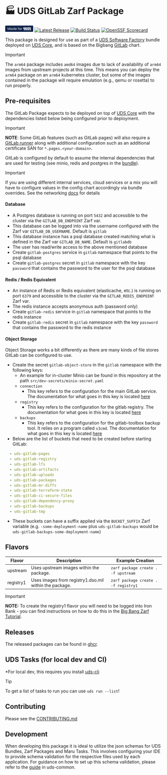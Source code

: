 # 🏭 UDS GitLab Zarf Package

[<img alt="Made for UDS" src="./.images/made-for-uds.svg" height="20px"/>](https://github.com/defenseunicorns/uds-core)
[![Latest Release](https://img.shields.io/github/v/release/defenseunicorns/uds-package-gitlab)](https://github.com/defenseunicorns/uds-package-gitlab/releases)
[![Build Status](https://img.shields.io/github/actions/workflow/status/defenseunicorns/uds-package-gitlab/tag-and-release.yaml)](https://github.com/defenseunicorns/uds-package-gitlab/actions/workflows/tag-and-release.yaml)
[![OpenSSF Scorecard](https://api.securityscorecards.dev/projects/github.com/defenseunicorns/uds-package-gitlab/badge)](https://api.securityscorecards.dev/projects/github.com/defenseunicorns/uds-package-gitlab)

This package is designed for use as part of a [UDS Software Factory](https://github.com/defenseunicorns/uds-software-factory) bundle deployed on [UDS Core](https://github.com/defenseunicorns/uds-core), and is based on the Bigbang [GitLab](https://repo1.dso.mil/big-bang/product/packages/gitlab) chart.

> [!IMPORTANT]  
> The `arm64` package includes `amd64` images due to lack of availability of `arm64` images from upstream projects at this time. This means you can deploy the `arm64` package on an `arm64` kubernetes cluster, but some of the images contained in the package will require emulation (e.g., qemu or rosetta) to run properly.

## Pre-requisites

The GitLab Package expects to be deployed on top of [UDS Core](https://github.com/defenseunicorns/uds-core) with the dependencies listed below being configured prior to deployment.

> [!IMPORTANT]
> **NOTE**: Some GitLab features (such as GitLab pages) will also require a [GitLab runner](https://github.com/defenseunicorns/uds-package-gitlab-runner) along with additional configuration such as an additional certificate SAN for `*.pages.<your-domain>`.

GitLab is configured by default to assume the internal dependencies that are used for testing (see minio, redis and postgres in the [bundle](bundle/uds-bundle.yaml)).

> [!IMPORTANT]
> If you are using different internal services, cloud services or a mix you will have to configure values in the config chart accordingly via bundle overrides. See the networking [docs](docs/networking.md) for details

#### Database

- A Postgres database is running on port `5432` and accessible to the cluster via the `GITLAB_DB_ENDPOINT` Zarf var.
- This database can be logged into via the username configured with the Zarf var `GITLAB_DB_USERNAME`. Default is `gitlab`
- This database instance has a psql database created matching what is defined in the Zarf var `GITLAB_DB_NAME`. Default is `gitlabdb`
- The user has read/write access to the above mentioned database
- Create `gitlab-postgres` service in `gitlab` namespace that points to the psql database
- Create `gitlab-postgres` secret in `gitlab` namespace with the key `password` that contains the password to the user for the psql database

#### Redis / Redis Equivalent

- An instance of Redis or Redis equivalent (elasticache, etc.) is running on port `6379` and accessible to the cluster via the `GITLAB_REDIS_ENDPOINT` Zarf var.
- The redis instance accepts anonymous auth (password only)
- Create `gitlab-redis` service in `gitlab` namespace that points to the redis instance
- Create `gitlab-redis` secret in `gitlab` namespace with the key `password` that contains the password to the redis instance

#### Object Storage

Object Storage works a bit differently as there are many kinds of file stores GitLab can be configured to use.

- Create the secret `gitlab-object-store` in the `gitlab` namespace with the following keys:
  - An example for in-cluster Minio can be found in this repository at the path `src/dev-secrets/minio-secret.yaml`
  - `connection`
    - This key refers to the configuration for the main GitLab service. The documentation for what goes in this key is located [here](https://docs.gitlab.com/16.0/ee/administration/object_storage.html#configure-the-connection-settings)
  - `registry`
    - This key refers to the configuration for the gitlab registry. The documentation for what goes in this key is located [here](https://docs.docker.com/registry/configuration/#storage)
  - `backups`
    - This key refers to the configuration for the gitlab-toolbox backup tool. It relies on a program called `s3cmd`. The documentation for what goes in this key is located [here](https://s3tools.org/kb/item14.htm)
- Below are the list of buckets that need to be created before starting GitLab:

```yaml
  - uds-gitlab-pages
  - uds-gitlab-registry
  - uds-gitlab-lfs
  - uds-gitlab-artifacts
  - uds-gitlab-uploads
  - uds-gitlab-packages
  - uds-gitlab-mr-diffs
  - uds-gitlab-terraform-state
  - uds-gitlab-ci-secure-files
  - uds-gitlab-dependency-proxy
  - uds-gitlab-backups
  - uds-gitlab-tmp
```

- These buckets can have a suffix applied via the `BUCKET_SUFFIX` Zarf variable (e.g. `-some-deployment-name` plus `uds-gitlab-backups` would be `uds-gitlab-backups-some-deployment-name`)



## Flavors

| Flavor | Description | Example Creation |
| ------ | ----------- | ---------------- |
| upstream | Uses upstream images within the package. | `zarf package create . -f upstream` |
| registry1 | Uses images from registry1.dso.mil within the package. | `zarf package create . -f registry1` |

> [!IMPORTANT]
> **NOTE:** To create the registry1 flavor you will need to be logged into Iron Bank - you can find instructions on how to do this in the [Big Bang Zarf Tutorial](https://docs.zarf.dev/tutorials/6-big-bang/#setup).

## Releases

The released packages can be found in [ghcr](https://github.com/defenseunicorns/uds-package-gitlab/pkgs/container/packages%2Fuds%2Fgitlab).

## UDS Tasks (for local dev and CI)

*For local dev, this requires you install [uds-cli](https://github.com/defenseunicorns/uds-cli?tab=readme-ov-file#install)

> [!TIP]
> To get a list of tasks to run you can use `uds run --list`!

## Contributing

Please see the [CONTRIBUTING.md](./CONTRIBUTING.md)

## Development

When developing this package it is ideal to utilize the json schemas for UDS Bundles, Zarf Packages and Maru Tasks. This involves configuring your IDE to provide schema validation for the respective files used by each application. For guidance on how to set up this schema validation, please refer to the [guide](https://github.com/defenseunicorns/uds-common/blob/main/docs/development-ide-configuration.md) in uds-common.